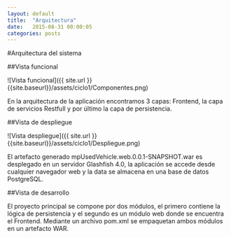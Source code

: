 ```yaml
---
layout: default
title:  "Arquitectura"
date:   2015-08-31 00:00:05
categories: posts
---
```


#Arquitectura del sistema

##Vista funcional

![Vista funcional]({{ site.url }}{{site.baseurl}}/assets/ciclo1/Componentes.png)

En la arquitectura de la aplicación encontramos 3 capas: Frontend, la capa de servicios Restfull y por último la capa de persistencia.


##Vista de despliegue

![Vista despliegue]({{ site.url }}{{site.baseurl}}/assets/ciclo1/Despliegue.png)

El artefacto generado mpUsedVehicle.web.0.0.1-SNAPSHOT.war es desplegado en un servidor Glashfish 4.0, la aplicación se accede desde cualquier navegador web y la data se almacena en una base de datos PostgreSQL.

##Vista de desarrollo


El proyecto principal se compone por dos módulos, el primero contiene la lógica de persistencia y el segundo es un módulo web donde se encuentra el Frontend. Mediante un archivo pom.xml se empaquetan ambos módulos en un artefacto WAR.
